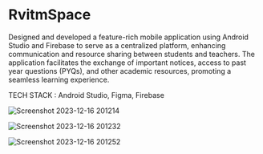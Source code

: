 # RvitmSpace 
Designed and developed a feature-rich mobile application using Android Studio and Firebase to serve as a centralized platform, enhancing communication and resource sharing between students and teachers. The application facilitates the exchange of important notices, access to past year questions (PYQs), and other academic resources, promoting a seamless learning experience.

TECH STACK : Android Studio, Figma, Firebase

![Screenshot 2023-12-16 201214](https://github.com/Prateek-Bajpai24/RvitmSpace-App/assets/119799713/2d052ba6-ace9-4e7f-953f-aa30277a36d2)


![Screenshot 2023-12-16 201232](https://github.com/Prateek-Bajpai24/RvitmSpace-App/assets/119799713/4dad87c8-5fa8-4b30-b289-9637071fef4b)


![Screenshot 2023-12-16 201252](https://github.com/Prateek-Bajpai24/RvitmSpace-App/assets/119799713/8645eaca-5c5f-4eec-9ab7-879ef3fdc800)
